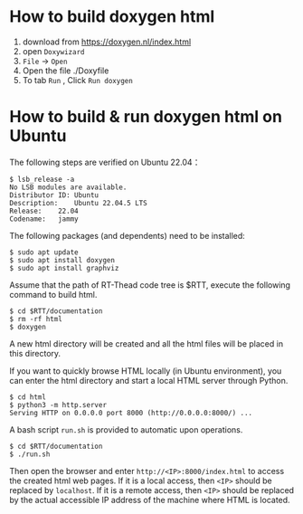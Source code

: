 # How to build doxygen html

1. download from https://doxygen.nl/index.html
2. open `Doxywizard`
3. `File` -> `Open`
4. Open the file ./Doxyfile 
5.  To tab `Run` , Click `Run doxygen`

# How to build & run doxygen html on Ubuntu

The following steps are verified on Ubuntu 22.04：

```shell
$ lsb_release -a
No LSB modules are available.
Distributor ID:	Ubuntu
Description:	Ubuntu 22.04.5 LTS
Release:	22.04
Codename:	jammy
```

The following packages (and dependents) need to be installed:

```shell
$ sudo apt update
$ sudo apt install doxygen
$ sudo apt install graphviz
```

Assume that the path of RT-Thead code tree is $RTT, execute the following command to build html.

```shell
$ cd $RTT/documentation
$ rm -rf html
$ doxygen
```

A new html directory will be created and all the html files will be placed in this directory.

If you want to quickly browse HTML locally (in Ubuntu environment), you can enter the html directory and start a local HTML server through Python.

```shell
$ cd html
$ python3 -m http.server
Serving HTTP on 0.0.0.0 port 8000 (http://0.0.0.0:8000/) ...
```

A bash script `run.sh` is provided to automatic upon operations.

```shell
$ cd $RTT/documentation
$ ./run.sh
```

Then open the browser and enter `http://<IP>:8000/index.html` to access the created html web pages. If it is a local access, then `<IP>` should be replaced by `localhost`. If it is a remote access, then `<IP>` should be replaced by the actual accessible IP address of the machine where HTML is located.
